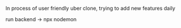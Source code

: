 In process of user friendly uber clone, trying to add new features daily

run backend -> npx nodemon
 
